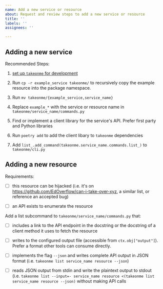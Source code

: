 ```yaml
---
name: Add a new service or resource
about: Request and review steps to add a new service or resource
title: ''
labels: ''
assignees: ''

---
```



## Adding a new service

Recommended Steps:

1. [set up `takeonme` for development](https://github.com/mozilla-services/takeonme/#developing)

1. Run `cp -r example_service takeonme/` to recursively copy the
   example resource into the package namespace.

1. Run `mv takeonme/{example_service,service_name}`

1. Replace `example_*` with the service or resource name in
   `takeonme/service_name/commands.py`

1. Find or implement a client library for the service's API. Prefer
   first party and Python libraries

1. Run `poetry add` to add the client libary to `takeonme` dependencies

1. Add `list_.add_command(takeonme.service_name.commands.list_)` to
   `takeonme/cli.py`

## Adding a new resource

Requirements:

- [ ] this resource can be hijacked (i.e. it's on
      https://github.com/EdOverflow/can-i-take-over-xyz, a similar
      list, or reference an accepted bug)

- [ ] an API exists to enumerate the resource


Add a list subcommand to `takeonme/service_name/commands.py` that:

- [ ] includes a link to the API endpoint in the docstring or the
      docstring of a client method it uses to fetch the resource

- [ ] writes to the configured output file (accessible from
      `ctx.obj["output"]`). Prefer a format other tools can consume
      directly.

- [ ] implements the flag `--json` and writes complete API output in
      JSON format (i.e. `takeonme list service_name resource --json`)

- [ ] reads JSON output from stdin and write the plaintext output to
      stdout (i.e. `takeonme list --input=- service_name resource
      <(takeonme list service_name resource --json)` without making
      API calls
